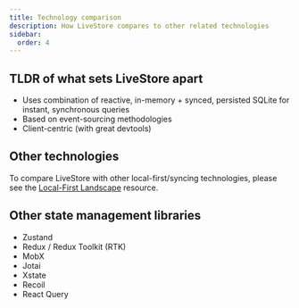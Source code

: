 ```yaml
---
title: Technology comparison
description: How LiveStore compares to other related technologies
sidebar:
  order: 4
---
```


## TLDR of what sets LiveStore apart

- Uses combination of reactive, in-memory + synced, persisted SQLite for instant, synchronous queries
- Based on event-sourcing methodologies
- Client-centric (with great devtools)

## Other technologies

To compare LiveStore with other local-first/syncing technologies, please see the [Local-First Landscape](https://www.localfirst.fm/landscape) resource.

## Other state management libraries

- Zustand
- Redux / Redux Toolkit (RTK)
- MobX
- Jotai
- Xstate
- Recoil
- React Query
